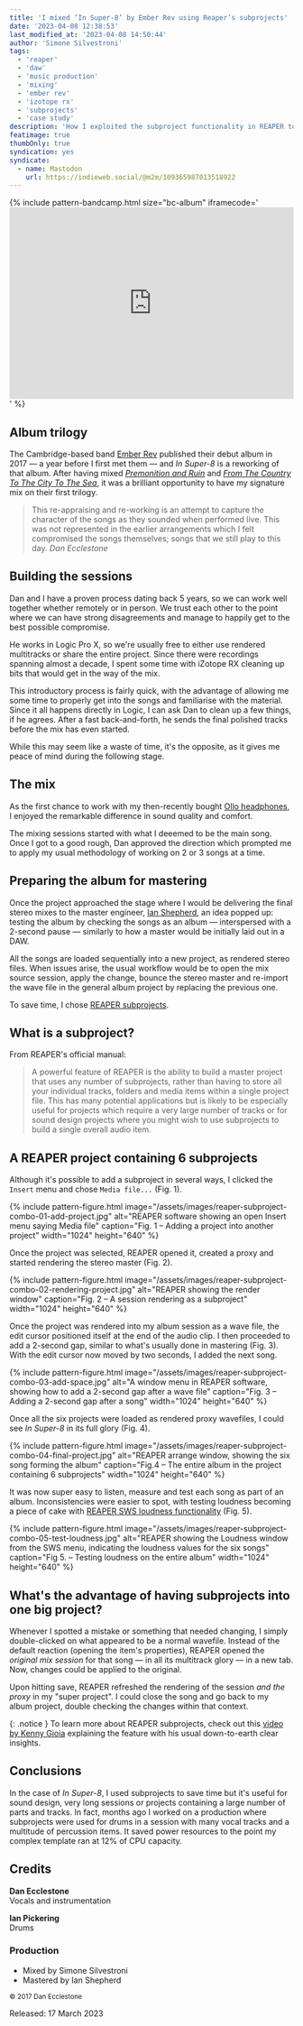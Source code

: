 ```yaml
---
title: 'I mixed ‘In Super-8’ by Ember Rev using Reaper’s subprojects'
date: '2023-04-08 12:38:53'
last_modified_at: '2023-04-08 14:50:44'
author: 'Simone Silvestroni'
tags:
  - 'reaper'
  - 'daw'
  - 'music production'
  - 'mixing'
  - 'ember rev'
  - 'izotope rx'
  - 'subprojects'
  - 'case study'
description: 'How I exploited the subproject functionality in REAPER to save time and processing power while mixing a rework of Ember Rev’s debut album.'
featimage: true
thumbOnly: true
syndication: yes
syndicate:
  - name: Mastodon
    url: https://indieweb.social/@m2m/109365987013518922
---
```

{% include pattern-bandcamp.html size="bc-album" iframecode='<iframe style="border: 0; width: 100%; height: 340px;" src="https://bandcamp.com/EmbeddedPlayer/album=2164587015/size=large/bgcol=ffffff/linkcol=333333/artwork=small/transparent=true/"><a href="https://emberrev.bandcamp.com/album/in-super-8">In Super-8 by Ember Rev</a></iframe>' %}

## Album trilogy

The Cambridge-based band [Ember Rev](/blog/tag/ember-rev/) published their debut album in 2017&nbsp;—&nbsp;a year before I first met them&nbsp;—&nbsp;and *In Super-8* is a reworking of that album. After having mixed [*Premonition and Ruin*](/work/music-production/premonition-and-ruin/) and [*From The Country To The City To The Sea*](/work/music-production/minutes-to-midnight-productions/#from-the-country-to-the-city-to-the-sea), it was a brilliant opportunity to have my signature mix on their first trilogy.

> This re-appraising and re-working is an attempt to capture the character of the songs as they sounded when performed live. This was not  represented in the earlier arrangements which I felt compromised the  songs themselves; songs that we still play to this day.
> <cite>Dan Ecclestone</cite>

## Building the sessions

Dan and I have a proven process dating back 5 years, so we can work well together whether remotely or in person. We trust each other to the point where we can have strong disagreements and manage to happily get to the best possible compromise.

He works in Logic Pro X, so we're usually free to either use rendered multitracks or share the entire project. Since there were recordings spanning almost a decade, I spent some time with iZotope RX cleaning up bits that would get in the way of the mix.

This introductory process is fairly quick, with the advantage of allowing me some time to properly get into the songs and familiarise with the material. Since it all happens directly in Logic, I can ask Dan to clean up a few things, if he agrees. After a fast back-and-forth, he sends the final polished tracks before the mix has even started.

While this may seem like a waste of time, it's the opposite, as it gives me peace of mind during the following stage.

## The mix

As the first chance to work with my then-recently bought [Ollo headphones](/blog/ollo-audio-headphones/), I enjoyed the remarkable difference in sound quality and comfort.

The mixing sessions started with what I deeemed to be the main song. Once I got to a good rough, Dan approved the direction which prompted me to apply my usual methodology of working on 2 or 3 songs at a time.

## Preparing the album for mastering

Once the project approached the stage where I would be delivering the final stereo mixes to the master engineer, [Ian Shepherd](https://productionadvice.co.uk/about/), an idea popped up: testing the album by checking the songs as an album&nbsp;—&nbsp;interspersed with a 2-second pause&nbsp;—&nbsp;similarly to how a master would be initially laid out in a DAW.

All the songs are loaded sequentially into a new project, as rendered stereo files. When issues arise, the usual workflow would be to open the mix source session, apply the change, bounce the stereo master and re-import the wave file in the general album project by replacing the previous one.

To save time, I chose [REAPER subprojects](https://www.soundonsound.com/techniques/reaper-subprojects).

## What is a subproject?

From REAPER's official manual:

> A powerful feature of REAPER is the ability to build a master project that uses any number of subprojects, rather than having to store all your individual tracks, folders and media items within a single project file. This has many potential applications but is likely to be especially useful for projects which require a very large number of tracks or for sound design projects where you might wish to use subprojects to build a single overall audio item.

## A REAPER project containing 6 subprojects

Although it's possible to add a subproject in several ways, I clicked the `Insert` menu and chose `Media file...` (Fig. 1).

{% include pattern-figure.html image="/assets/images/reaper-subproject-combo-01-add-project.jpg" alt="REAPER software showing an open Insert menu saying Media file" caption="Fig. 1 – Adding a project into another project" width="1024" height="640" %}

Once the project was selected, REAPER opened it, created a proxy and started rendering the stereo master (Fig. 2).

{% include pattern-figure.html image="/assets/images/reaper-subproject-combo-02-rendering-project.jpg" alt="REAPER showing the render window" caption="Fig. 2 – A session rendering as a subproject" width="1024" height="640" %}

Once the project was rendered into my album session as a wave file, the edit cursor positioned itself at the end of the audio clip. I then proceeded to add a 2-second gap, similar to what's usually done in mastering (Fig. 3). With the edit cursor now moved by two seconds, I added the next song.

{% include pattern-figure.html image="/assets/images/reaper-subproject-combo-03-add-space.jpg" alt="A window menu in REAPER software, showing how to add a 2-second gap after a wave file" caption="Fig. 3 – Adding a 2-second gap after a song" width="1024" height="640" %}

Once all the six projects were loaded as rendered proxy wavefiles, I could see *In Super-8* in its full glory (Fig. 4).

{% include pattern-figure.html image="/assets/images/reaper-subproject-combo-04-final-project.jpg" alt="REAPER arrange window, showing the six song forming the album" caption="Fig.4 – The entire album in the project containing 6 subprojects" width="1024" height="640" %}

It was now super easy to listen, measure and test each song as part of an album. Inconsistencies were easier to spot, with testing loudness becoming a piece of cake with [REAPER SWS loudness functionality](https://wiki.cockos.com/wiki/index.php/Measure_and_normalize_loudness_with_SWS) (Fig. 5).

{% include pattern-figure.html image="/assets/images/reaper-subproject-combo-05-test-loudness.jpg" alt="REAPER showing the Loudness window from the SWS menu, indicating the loudness values for the six songs" caption="Fig 5. – Testing loudness on the entire album" width="1024" height="640" %}

## What's the advantage of having subprojects into one big project?

Whenever I spotted a mistake or something that needed changing, I simply double-clicked on what appeared to be a normal wavefile. Instead of the default reaction (opening the item's properties), REAPER opened the _original mix session_ for that song&nbsp;—&nbsp;in all its multitrack glory&nbsp;—&nbsp;in a new tab. Now, changes could be applied to the original.

Upon hitting save, REAPER refreshed the rendering of the session _and the proxy_ in my "super project". I could close the song and go back to my album project, double checking the changes within that context.

{: .notice }
To learn more about REAPER subprojects, check out this [video by Kenny Gioia](https://youtu.be/S0k7ph7Nnbo) explaining the feature with his usual down-to-earth clear insights.

## Conclusions

In the case of *In Super-8*, I used subprojects to save time but it's useful for sound design, very long sessions or projects containing a large number of parts and tracks. In fact, months ago I worked on a production where subprojects were used for drums in a session with many vocal tracks and a multitude of percussion items. It saved power resources to the point my complex template ran at 12% of CPU capacity.

## Credits

**Dan Ecclestone**<br>
Vocals and instrumentation

**Ian Pickering**<br>
Drums

### Production

- Mixed by Simone Silvestroni
- Mastered by Ian Shepherd

<small>&copy; 2017 Dan Ecclestone</small>

Released: 17 March 2023